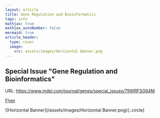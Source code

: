 ```yaml
---
layout: article
title: Gene Regulation and Bioinformatics
tags: info
mathjax: true
mathjax_autoNumber: false
mermaid: true
article_header:
  type: cover
  image:
    src: assets/images/Horizontal Banner.png
---
```


## Special Issue "Gene Regulation and Bioinformatics"

URL: <https://www.mdpi.com/journal/genes/special_issues/79WRFSG64M>

[Flyer](/assets/images/Flyer.pdf)

![Horizontal Banner](/assets/images/Horizontal Banner.png){:.circle}
